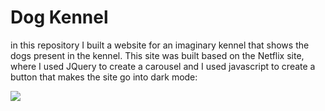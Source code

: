 # Dog Kennel

in this repository I built a website for an imaginary kennel that shows the dogs present in the kennel.
This site was built based on the Netflix site, where I used JQuery to create a carousel and I used javascript to create a button that makes the site go into dark mode:

<img src="https://github.com/jhonnyhubb/DogKennel/public/Gif/DogKennel.gif">
